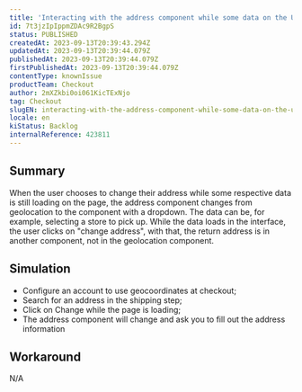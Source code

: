 ```yaml
---
title: 'Interacting with the address component while some data on the UI is still in a loading state changes the address insertion mode'
id: 7t3jzIpIppmZDAc9R2BgpS
status: PUBLISHED
createdAt: 2023-09-13T20:39:43.294Z
updatedAt: 2023-09-13T20:39:44.079Z
publishedAt: 2023-09-13T20:39:44.079Z
firstPublishedAt: 2023-09-13T20:39:44.079Z
contentType: knownIssue
productTeam: Checkout
author: 2mXZkbi0oi061KicTExNjo
tag: Checkout
slugEN: interacting-with-the-address-component-while-some-data-on-the-ui-is-still-in-a-loading-state-changes-the-address-insertion-mode
locale: en
kiStatus: Backlog
internalReference: 423811
---
```


## Summary


When the user chooses to change their address while some respective data is still loading on the page, the address component changes from geolocation to the component with a dropdown. The data can be, for example, selecting a store to pick up. While the data loads in the interface, the user clicks on "change address", with that, the return address is in another component, not in the geolocation component.


##

## Simulation



- Configure an account to use geocoordinates at checkout;
- Search for an address in the shipping step;
- Click on Change while the page is loading;
- The address component will change and ask you to fill out the address information


##

## Workaround


N/A




